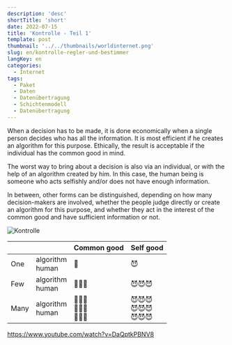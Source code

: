 ```yaml
---
description: 'desc'
shortTitle: 'short'
date: 2022-07-15
title: 'Kontrolle - Teil 1'
template: post
thumbnail: '../../thumbnails/worldinternet.png'
slug: en/kontrolle-regler-und-bestimmer
langKey: en
categories:
  - Internet
tags:
  - Paket
  - Daten
  - Datenübertragung
  - Schichtenmodell
  - Datenübertragung
---
```



When a decision has to be made, it is done economically when a single person decides who has all the information. It is most efficient if he creates an algorithm for this purpose. Ethically, the result is acceptable if the individual has the common good in mind.
 
The worst way to bring about a decision is also via an individual, or with the help of an algorithm created by him. In this case, the human being is someone who acts selfishly and/or does not have enough information.

In between, other forms can be distinguished, depending on how many decision-makers are involved, whether the people judge directly or create an algorithm for this purpose, and whether they act in the interest of the common good and have sufficient information or not.

![Kontrolle](/images/8_1.png)




|         |                       | Common good | Self good   |
| ------- |-----------------------| ------------|-------------|
| One     | algorithm<br>human    |   👼          |     😈      |        
| Few     | algorithm<br>human    |     👼👼👼        |  😈😈😈     |     
| Many    | algorithm<br>human    |   👼👼👼 <br>  👼👼👼 <br>👼👼👼        |   😈😈😈<br>😈😈😈<br>😈😈😈    |




https://www.youtube.com/watch?v=DaQptkPBNV8